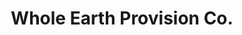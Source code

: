 ---
title: "Whole Earth Provision Co."
url: /houston/whole-earth-provision-co-post-oak-boulevard/
shop: outdoor
---